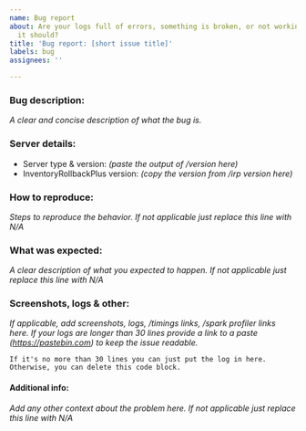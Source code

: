 ```yaml
---
name: Bug report
about: Are your logs full of errors, something is broken, or not working as you think
  it should?
title: 'Bug report: [short issue title]'
labels: bug
assignees: ''

---
```


### Bug description:
*A clear and concise description of what the bug is.*

### Server details:
 - Server type & version: *(paste the output of /version here)*
 - InventoryRollbackPlus version: *(copy the version from /irp version here)*

### How to reproduce:
*Steps to reproduce the behavior. If not applicable just replace this line with N/A*

### What was expected:
*A clear description of what you expected to happen. If not applicable just replace this line with N/A*

### Screenshots, logs & other:
*If applicable, add screenshots, logs, /timings links, /spark profiler links here.
If your logs are longer than 30 lines provide a link to a paste (https://pastebin.com) to keep the issue readable.*
```
If it's no more than 30 lines you can just put the log in here. Otherwise, you can delete this code block.
```

#### **Additional info:**
*Add any other context about the problem here. If not applicable just replace this line with N/A*
